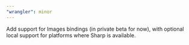 ```yaml
---
"wrangler": minor
---
```


Add support for Images bindings (in private beta for now), with optional local support for platforms where Sharp is available.
